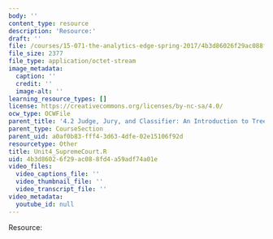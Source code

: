 ```yaml
---
body: ''
content_type: resource
description: 'Resource:'
draft: ''
file: /courses/15-071-the-analytics-edge-spring-2017/4b3d86026f29ac088fd4a59adf74a01e_Unit4_SupremeCourt.R
file_size: 2377
file_type: application/octet-stream
image_metadata:
  caption: ''
  credit: ''
  image-alt: ''
learning_resource_types: []
license: https://creativecommons.org/licenses/by-nc-sa/4.0/
ocw_type: OCWFile
parent_title: '4.2 Judge, Jury, and Classifier: An Introduction to Trees '
parent_type: CourseSection
parent_uid: a0af0b83-fff4-3d63-4dfe-02e15106f92d
resourcetype: Other
title: Unit4_SupremeCourt.R
uid: 4b3d8602-6f29-ac08-8fd4-a59adf74a01e
video_files:
  video_captions_file: ''
  video_thumbnail_file: ''
  video_transcript_file: ''
video_metadata:
  youtube_id: null
---
```

Resource: